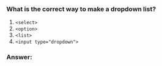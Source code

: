 ### What is the correct way to make a dropdown list?

1. `<select>`
2. `<option>`
3. `<list>`
4. `<input type="dropdown">`

### Answer:

